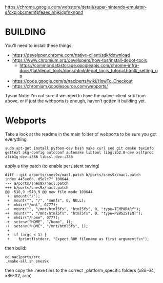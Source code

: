 
https://chrome.google.com/webstore/detail/super-nintendo-emulator-s/ckpjobcmemfpfeaeolhhjkjdpfnkngnd

BUILDING
===

You'll need to install these things:
- https://developer.chrome.com/native-client/sdk/download
- https://www.chromium.org/developers/how-tos/install-depot-tools
    * https://commondatastorage.googleapis.com/chrome-infra-docs/flat/depot_tools/docs/html/depot_tools_tutorial.html#_setting_up
- https://code.google.com/p/naclports/wiki/HowTo_Checkout
- https://chromium.googlesource.com/webports/

Tyson Note: I'm not sure if we need to have the native-client sdk from above, or if just the webports is enough,  haven't gotten it building yet.

# Webports
Take a look at the readme in the main folder of webports to be sure you got everything.
````
sudo apt-get install python-dev bash make curl sed git cmake texinfo gettext pkg-config autoconf automake libtool libglib2.0-dev xsltproc zlib1g-dev:i386 libssl-dev:i386
````


apply a tiny patch (to enable persistent saving)
```
diff --git a/ports/snes9x/nacl.patch b/ports/snes9x/nacl.patch
index 445ee6e..d5e2c7f 100644
--- a/ports/snes9x/nacl.patch
+++ b/ports/snes9x/nacl.patch
@@ -518,9 +518,9 @@ new file mode 100644
 +  umount("/");
 +  mount("", "/", "memfs", 0, NULL);
 +  mkdir("/mnt", 0777);
-+  mount("", "/mnt/html5fs", "html5fs", 0, "type=TEMPORARY");
++  mount("", "/mnt/html5fs", "html5fs", 0, "type=PERSISTENT");
 +  mkdir("/home", 0777);
-+  setenv("HOME", "/home", 1);
++  setenv("HOME", "/mnt/html5fs", 1);
 +
 +  if (argc < 1) {
 +    fprintf(stderr, "Expect ROM filename as first argument!\n");
```
then build:

```
cd naclports/src
./make-all.sh snes9x
```

then copy the .nexe files to the correct _platform_specific folders (x86-64, x86-32, arm)
